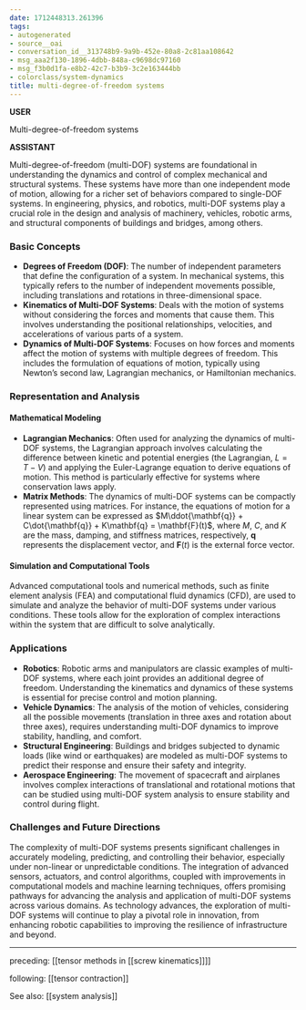 ```yaml
---
date: 1712448313.261396
tags:
- autogenerated
- source__oai
- conversation_id__313748b9-9a9b-452e-80a8-2c81aa108642
- msg_aaa2f130-1896-4dbb-848a-c9698dc97160
- msg_f3b0d1fa-e8b2-42c7-b3b9-3c2e163444bb
- colorclass/system-dynamics
title: multi-degree-of-freedom systems
---
```


**USER**

Multi-degree-of-freedom systems


**ASSISTANT**

Multi-degree-of-freedom (multi-DOF) systems are foundational in understanding the dynamics and control of complex mechanical and structural systems. These systems have more than one independent mode of motion, allowing for a richer set of behaviors compared to single-DOF systems. In engineering, physics, and robotics, multi-DOF systems play a crucial role in the design and analysis of machinery, vehicles, robotic arms, and structural components of buildings and bridges, among others.

### Basic Concepts

- **Degrees of Freedom (DOF)**: The number of independent parameters that define the configuration of a system. In mechanical systems, this typically refers to the number of independent movements possible, including translations and rotations in three-dimensional space.
- **Kinematics of Multi-DOF Systems**: Deals with the motion of systems without considering the forces and moments that cause them. This involves understanding the positional relationships, velocities, and accelerations of various parts of a system.
- **Dynamics of Multi-DOF Systems**: Focuses on how forces and moments affect the motion of systems with multiple degrees of freedom. This includes the formulation of equations of motion, typically using Newton’s second law, Lagrangian mechanics, or Hamiltonian mechanics.

### Representation and Analysis

#### Mathematical Modeling
- **Lagrangian Mechanics**: Often used for analyzing the dynamics of multi-DOF systems, the Lagrangian approach involves calculating the difference between kinetic and potential energies (the Lagrangian, $L = T - V$) and applying the Euler-Lagrange equation to derive equations of motion. This method is particularly effective for systems where conservation laws apply.
- **Matrix Methods**: The dynamics of multi-DOF systems can be compactly represented using matrices. For instance, the equations of motion for a linear system can be expressed as $M\ddot{\mathbf{q}} + C\dot{\mathbf{q}} + K\mathbf{q} = \mathbf{F}(t)$, where $M$, $C$, and $K$ are the mass, damping, and stiffness matrices, respectively, $\mathbf{q}$ represents the displacement vector, and $\mathbf{F}(t)$ is the external force vector.

#### Simulation and Computational Tools
Advanced computational tools and numerical methods, such as finite element analysis (FEA) and computational fluid dynamics (CFD), are used to simulate and analyze the behavior of multi-DOF systems under various conditions. These tools allow for the exploration of complex interactions within the system that are difficult to solve analytically.

### Applications

- **Robotics**: Robotic arms and manipulators are classic examples of multi-DOF systems, where each joint provides an additional degree of freedom. Understanding the kinematics and dynamics of these systems is essential for precise control and motion planning.
- **Vehicle Dynamics**: The analysis of the motion of vehicles, considering all the possible movements (translation in three axes and rotation about three axes), requires understanding multi-DOF dynamics to improve stability, handling, and comfort.
- **Structural Engineering**: Buildings and bridges subjected to dynamic loads (like wind or earthquakes) are modeled as multi-DOF systems to predict their response and ensure their safety and integrity.
- **Aerospace Engineering**: The movement of spacecraft and airplanes involves complex interactions of translational and rotational motions that can be studied using multi-DOF system analysis to ensure stability and control during flight.

### Challenges and Future Directions

The complexity of multi-DOF systems presents significant challenges in accurately modeling, predicting, and controlling their behavior, especially under non-linear or unpredictable conditions. The integration of advanced sensors, actuators, and control algorithms, coupled with improvements in computational models and machine learning techniques, offers promising pathways for advancing the analysis and application of multi-DOF systems across various domains. As technology advances, the exploration of multi-DOF systems will continue to play a pivotal role in innovation, from enhancing robotic capabilities to improving the resilience of infrastructure and beyond.


---

preceding: [[tensor methods in [[screw kinematics]]]]  


following: [[tensor contraction]]

See also: [[system analysis]]